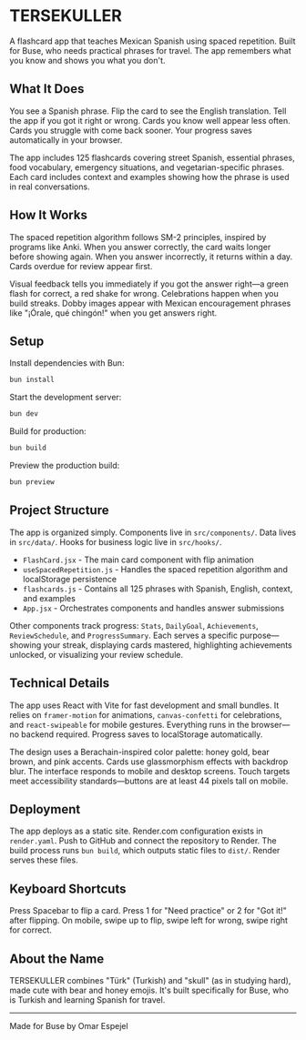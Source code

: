 # TERSEKULLER

A flashcard app that teaches Mexican Spanish using spaced repetition. Built for Buse, who needs practical phrases for travel. The app remembers what you know and shows you what you don't.

## What It Does

You see a Spanish phrase. Flip the card to see the English translation. Tell the app if you got it right or wrong. Cards you know well appear less often. Cards you struggle with come back sooner. Your progress saves automatically in your browser.

The app includes 125 flashcards covering street Spanish, essential phrases, food vocabulary, emergency situations, and vegetarian-specific phrases. Each card includes context and examples showing how the phrase is used in real conversations.

## How It Works

The spaced repetition algorithm follows SM-2 principles, inspired by programs like Anki. When you answer correctly, the card waits longer before showing again. When you answer incorrectly, it returns within a day. Cards overdue for review appear first.

Visual feedback tells you immediately if you got the answer right—a green flash for correct, a red shake for wrong. Celebrations happen when you build streaks. Dobby images appear with Mexican encouragement phrases like "¡Órale, qué chingón!" when you get answers right.

## Setup

Install dependencies with Bun:

```bash
bun install
```

Start the development server:

```bash
bun dev
```

Build for production:

```bash
bun build
```

Preview the production build:

```bash
bun preview
```

## Project Structure

The app is organized simply. Components live in `src/components/`. Data lives in `src/data/`. Hooks for business logic live in `src/hooks/`.

- `FlashCard.jsx` - The main card component with flip animation
- `useSpacedRepetition.js` - Handles the spaced repetition algorithm and localStorage persistence
- `flashcards.js` - Contains all 125 phrases with Spanish, English, context, and examples
- `App.jsx` - Orchestrates components and handles answer submissions

Other components track progress: `Stats`, `DailyGoal`, `Achievements`, `ReviewSchedule`, and `ProgressSummary`. Each serves a specific purpose—showing your streak, displaying cards mastered, highlighting achievements unlocked, or visualizing your review schedule.

## Technical Details

The app uses React with Vite for fast development and small bundles. It relies on `framer-motion` for animations, `canvas-confetti` for celebrations, and `react-swipeable` for mobile gestures. Everything runs in the browser—no backend required. Progress saves to localStorage automatically.

The design uses a Berachain-inspired color palette: honey gold, bear brown, and pink accents. Cards use glassmorphism effects with backdrop blur. The interface responds to mobile and desktop screens. Touch targets meet accessibility standards—buttons are at least 44 pixels tall on mobile.

## Deployment

The app deploys as a static site. Render.com configuration exists in `render.yaml`. Push to GitHub and connect the repository to Render. The build process runs `bun build`, which outputs static files to `dist/`. Render serves these files.

## Keyboard Shortcuts

Press Spacebar to flip a card. Press 1 for "Need practice" or 2 for "Got it!" after flipping. On mobile, swipe up to flip, swipe left for wrong, swipe right for correct.

## About the Name

TERSEKULLER combines "Türk" (Turkish) and "skull" (as in studying hard), made cute with bear and honey emojis. It's built specifically for Buse, who is Turkish and learning Spanish for travel.

---

Made for Buse by Omar Espejel
